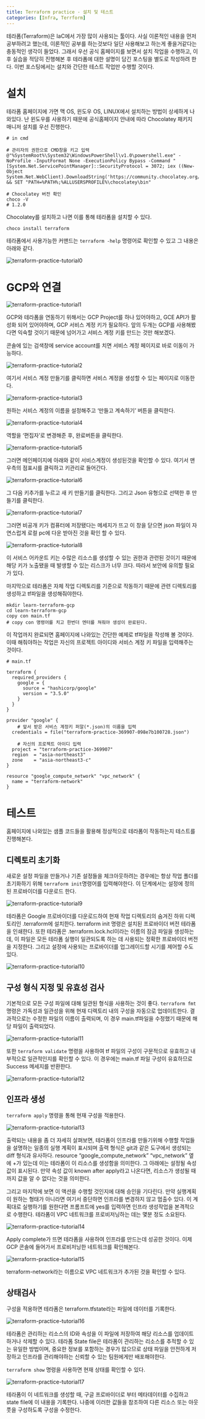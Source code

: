 ```yaml
---
title: Terraform practice - 설치 및 테스트
categories: [Infra, Terrform]
---
```


테라폼(Terraform)은 IaC에서 가장 많이 사용되는 툴이다. 사실 이론적인 내용을 먼저 공부하려고 했는데, 이론적인 공부를 하는것보다 일단 사용해보고 하는게 좋을거같다는 충동적인 생각이 들었다. 그래서 우선 공식 홈페이지를 보면서 설치 작업을 수행하고, 이후 실습을 적당히 진행해본 후 테라폼에 대한 설명이 담긴 포스팅을 별도로 작성하려 한다. 이번 포스팅에서는 설치와 간단한 테스트 작업만 수행할 것이다.

# 설치

테라폼 홈페이지에 가면 맥 OS, 윈도우 OS, LINUX에서 설치하는 방법이 상세하게 나와있다. 난 윈도우를 사용하기 때문에 공식홈페이지 안내에 따라 Chocolatey 패키지 매니저 설치를 우선 진행한다.

```text
# in cmd

# 관리자의 권한으로 CMD창을 키고 입력
@"%SystemRoot%\System32\WindowsPowerShell\v1.0\powershell.exe" -NoProfile -InputFormat None -ExecutionPolicy Bypass -Command "[System.Net.ServicePointManager]::SecurityProtocol = 3072; iex ((New-Object System.Net.WebClient).DownloadString('https://community.chocolatey.org/install.ps1'))" && SET "PATH=%PATH%;%ALLUSERSPROFILE%\chocolatey\bin"

# Chocolatey 버전 확인
choco -V
# 1.2.0
```

Chocolatey를 설치하고 나면 이를 통해 테라폼을 설치할 수 있다.

```text
choco install terraform
```

테라폼에서 사용가능한 커맨드는 `terraform -help` 명령어로 확인할 수 있고 그 내용은 아래와 같다.

![terraform-practice-tutorial0](/images/terraform-practice-tutorial0.png)

# GCP와 연결

![terraform-practice-tutorial1](/images/terraform-practice-tutorial1.png)

GCP와 테라폼을 연동하기 위해서는 GCP Project를 하나 있어야하고, GCE API가 활성화 되어 있어야하며, GCP 서비스 계정 키가 필요하다. 앞의 두개는 GCP를 사용해봤다면 익숙할 것이기 때문에 넘어가고 서비스 계정 키를 만드는 것만 해보겠다.

콘솔에 있는 검색창에 service account를 치면 서비스 계정 페이지로 바로 이동이 가능하다.

![terraform-practice-tutorial2](/images/terraform-practice-tutorial2.png)

여기서 서비스 계정 만들기를 클릭하면 서비스 계정을 생성할 수 있는 페이지로 이동한다.

![terraform-practice-tutorial3](/images/terraform-practice-tutorial3.png)

원하는 서비스 계정의 이름을 설정해주고 ‘만들고 계속하기’ 버튼을 클릭한다.

![terraform-practice-tutorial4](/images/terraform-practice-tutorial4.png)

역할을 ‘편집자’로 변경해준 후, 완료버튼을 클릭한다.

![terraform-practice-tutorial5](/images/terraform-practice-tutorial5.png)

그러면 메인페이지에 아래와 같이 서비스계정이 생성된것을 확인할 수 있다. 여기서 맨 우측의 점표시를 클릭하고 키관리로 들어간다.

![terraform-practice-tutorial6](/images/terraform-practice-tutorial6.png)

그 다음 키추가를 누르고 새 키 만들기를 클릭한다. 그리고 Json 유형으로 선택한 후 만들기를 클릭한다.

![terraform-practice-tutorial7](/images/terraform-practice-tutorial7.png)

그러면 비공개 키가 컴퓨터에 저장됐다는 메세지가 뜨고 이 창을 닫으면 json 파일이 자연스럽게 로컬 pc에 다운 받아진 것을 확인 할 수 있다.

![terraform-practice-tutorial8](/images/terraform-practice-tutorial8.png)

이 서비스 어카운트 키는 수많은 리소스를 생성할 수 있는 권한과 관련된 것이기 때문에 해당 키가 노출됐을 때 발생할 수 있는 리스크가 너무 크다. 따라서 보안에 유의할 필요가 있다.

마지막으로 테라폼은 자체 작업 디렉토리를 기준으로 작동하기 때문에 관련 디렉토리를 생성하고 tf파일을 생성해줘야한다.

```text
mkdir learn-terraform-gcp
cd learn-terraform-gcp
copy con main.tf
# copy con 명령어를 치고 한번더 엔터를 쳐줘야 생성이 완료된다.
```

이 작업까지 완료되면 홈페이지에 나와있는 간단한 예제로 tf파일을 작성해 볼 것이다. 이때 해줘야하는 작업은 자신의 프로젝트 아이디와 서비스 계정 키 파일을 입력해주는 것이다.

```text
# main.tf

terraform {
  required_providers {
    google = {
      source = "hashicorp/google"
      version = "3.5.0"
    }
  }
}

provider "google" {
	# 앞서 받은 서비스 계정키 퍼알(*.json)의 이름을 입력
  credentials = file("terraform-practice-369907-098e7b100728.json")

	# 자신의 프로젝트 아이디 입력
  project = "terraform-practice-369907"
  region  = "asia-northeast3"
  zone    = "asia-northeast3-c"
}

resource "google_compute_network" "vpc_network" {
  name = "terraform-network"
}
```

# 테스트

홈페이지에 나와있는 샘플 코드들을 활용해 정상적으로 테라폼이 작동하는지 테스트를 진행해본다.

## 디렉토리 초기화

새로운 설정 파일을 만들거나 기존 설정들을 체크아웃하려는 경우에는 항상 작업 폴더를 초기화하기 위해 `terraform init`명령어를 입력해야한다. 이 단계에서는 설정에 정의 된 프로바이더를 다운로드 한다.

![terraform-practice-tutorial9](/images/terraform-practice-tutorial9.png)

테라폼은 Google 프로바이더를 다운로드하여 현재 작업 디렉토리의 숨겨진 하위 디렉토리인 .terraform에 설치한다. terraform init 명령은 설치된 프로바이더 버전 테라폼을 인쇄한다. 또한 테라폼은 .terraform.lock.hcl이라는 이름의 잠금 파일을 생성하는데, 이 파일은 모든 테라폼 실행이 일관되도록 하는 데 사용되는 정확한 프로바이더 버전을 지정한다. 그리고 설정에 사용되는 프로바이더를 업그레이드할 시기를 제어할 수도 있다.

![terraform-practice-tutorial10](/images/terraform-practice-tutorial10.png)

## 구성 형식 지정 및 유효성 검사

기본적으로 모든 구성 파일에 대해 일관된 형식을 사용하는 것이 좋다. `terraform fmt` 명령은 가독성과 일관성을 위해 현재 디렉토리 내의 구성을 자동으로 업데이트한다. 결과적으로는 수정한 파일의 이름이 출력되며, 이 경우 main.tf파일을 수정했기 때문에 해당 파일이 출력되었다.

![terraform-practice-tutorial11](/images/terraform-practice-tutorial11.png)

또한 `terraform validate` 명령을 사용하여 tf 파일의 구성이 구문적으로 유효하고 내부적으로 일관적인지를 확인할 수 있다. 이 경우에는 main.tf 파일 구성이 유효하므로 Success 메세지를 반환한다.

![terraform-practice-tutorial12](/images/terraform-practice-tutorial12.png)

## 인프라 생성

`terraform apply` 명령을 통해 현재 구성을 적용한다.

![terraform-practice-tutorial13](/images/terraform-practice-tutorial13.png)

출력되는 내용을 좀 더 자세히 살펴보면, 테라폼이 인프라를 만들기위해 수행할 작업들을 설명하는 일종의 실행 계획이 표시되며 출력 형식은 git과 같은 도구에서 생성되는 diff 형식과 유사하다. resource “google_compute_network” “vpc_network” 옆에 +가 있는데 이는 테라폼이 이 리소스를 생성함을 의미한다. 그 아래에는 설정될 속성값이 표시된다. 만약 속성 값이 known after apply라고 나온다면, 리소스가 생성될 때까지 값을 알 수 없다는 것을 의미한다.

그리고 마지막에 보면 이 액션을 수행할 것인지에 대해 승인을 기다린다. 만약 실행계획이 원하는 형태가 아니라면 여기서 중단하면 인프라를 변경하지 않고 멈출수 있다. 이 계획대로 실행하기를 원한다면 프롬프트에 yes를 입력하면 인프라 생성작업을 본격적으로 수행한다. 테라폼이 VPC 네트워크를 프로비저닝하는 데는 몇분 정도 소요된다.

![terraform-practice-tutorial14](/images/terraform-practice-tutorial14.png)

Apply complete가 뜨면 테라폼을 사용하여 인프라를 만드는데 성공한 것이다. 이제 GCP 콘솔에 들어가서 프로비저닝한 네트워크를 확인해본다.

![terraform-practice-tutorial15](/images/terraform-practice-tutorial15.png)

terraform-network라는 이름으로 VPC 네트워크가 추가된 것을 확인할 수 있다.

## 상태검사

구성을 적용하면 테라폼은 terraform.tfstate라는 파일에 데이터를 기록한다.

![terraform-practice-tutorial16](/images/terraform-practice-tutorial16.png)

테라폼은 관리하는 리소스의 ID와 속성을 이 파일에 저장하여 해당 리소스를 업데이트하거나 삭제할 수 있다. 테라폼 State file은 테라폼이 관리하는 리소스를 추적할 수 있는 유일한 방법이며, 중요한 정보를 포함하는 경우가 많으므로 상태 파일을 안전하게 저장하고 인프라를 관리해야하는 신뢰할 수 있는 팀원에게만 배포해야한다.

`terraform show` 명령을 사용하면 현재 상태를 확인할 수 있다.

![terraform-practice-tutorial17](/images/terraform-practice-tutorial17.png)

테라폼이 이 네트워크를 생성할 때, 구글 프로바이더로 부터 메타데이터를 수집하고 state file에 이 내용을 기록한다. 나중에 이러한 값들을 참조하여 다른 리소스 또는 아웃풋을 구성하도록 구성을 수정한다.
